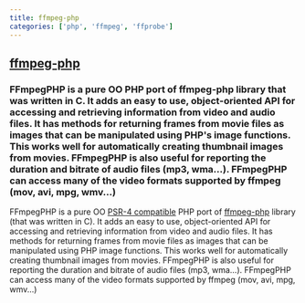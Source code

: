 ```yaml
---
title: ffmpeg-php
categories: ['php', 'ffmpeg', 'ffprobe']
---
```

## [ffmpeg-php](https://github.com/char0n/ffmpeg-php)

### FFmpegPHP is a pure OO PHP port of ffmpeg-php library that was written in C. It adds an easy to use, object-oriented API for accessing and retrieving information from video and audio files. It has methods for returning frames from movie files as images that can be manipulated using PHP's image functions. This works well for automatically creating thumbnail images from movies. FFmpegPHP is also useful for reporting the duration and bitrate of audio files (mp3, wma...). FFmpegPHP can access many of the video formats supported by ffmpeg (mov, avi, mpg, wmv...) 


FFmpegPHP is a pure OO [PSR-4 compatible](https://www.php-fig.org/psr/psr-4/) PHP port of [ffmpeg-php](http://ffmpeg-php.sourceforge.net/) library (that was written in C). It adds an easy to use,
object-oriented API for accessing and retrieving information from video and audio files.
It has methods for returning frames from movie files as images that can be manipulated
using PHP image functions. This works well for automatically creating thumbnail images from movies.
FFmpegPHP is also useful for reporting the duration and bitrate of audio files (mp3, wma...).
FFmpegPHP can access many of the video formats supported by ffmpeg (mov, avi, mpg, wmv...)
